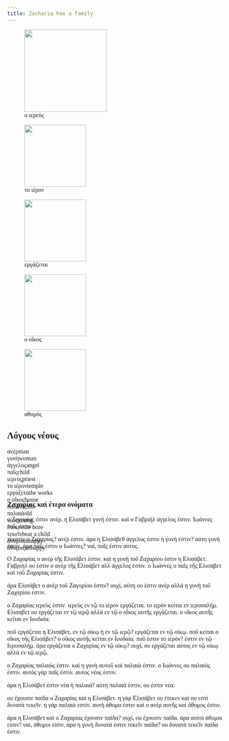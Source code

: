 ```yaml
---
title: Zacharia has a family
---
```



<html>
<head><meta charset="UTF-8">
<link rel="stylesheet" type="text/css" href="/assets/mystyle.css">
<link rel="stylesheet" type="text/css" href="/assets/tufte.css">
</head>
<body>
<style>
body {
        font-family: "greek";
}
</style>
<article>
<root><div class="row"><div class="columnleft"><figure><img src="priests.png" style="width: 2in;max-width: 2in;"/><figcaption>ο ιερεύς</figcaption></figure><figure><img src="DoricTemple.png" style="width: 1.5in;max-width: 1.5in;"/><figcaption>το ιέρον</figcaption></figure><figure><img src="work.png" style="width: 1.5in;max-width: 1.5in;"/><figcaption>εργάζεται</figcaption></figure><figure><img src="oikos.png" style="width: 1.5in;max-width: 1.5in;"/><figcaption>ο οῖκος</figcaption></figure><figure><img src="sad.png" style="width: 1.5in;max-width: 1.5in;"/><figcaption>αθυμός</figcaption></figure></div><div class="columnright"><div class="text"><div><section class="text-and-vocab"><h2 class="vocab-header">Λόγους νέους</h2><div class="new-vocab-list" style="height: 7em"><div class="newword-wrapper"><span class="newwordword">ανέρ</span><span class="newword-gloss">man</span></div><div class="newword-wrapper"><span class="newwordword">γυνὴ</span><span class="newword-gloss">woman</span></div><div class="newword-wrapper"><span class="newwordword">άγγελος</span><span class="newword-gloss">angel</span></div><div class="newword-wrapper"><span class="newwordword">παῖς</span><span class="newword-gloss">child</span></div><div class="newword-wrapper"><span class="newwordword">ιερεὺς</span><span class="newword-gloss">priest</span></div><div class="newword-wrapper"><span class="newwordword">το ιέρον</span><span class="newword-gloss">temple</span></div><div class="newword-wrapper"><span class="newwordword">εργάζεται</span><span class="newword-gloss">he works</span></div><div class="newword-wrapper"><span class="newwordword">ο οῖκος</span><span class="newword-gloss">house</span></div><div class="newword-wrapper"><span class="newwordword">παλαιὸς</span><span class="newword-gloss">old</span></div><div class="newword-wrapper"><span class="newwordword">παλαιὰ</span><span class="newword-gloss">old</span></div><div class="newword-wrapper"><span class="newwordword">νέος</span><span class="newword-gloss">young</span></div><div class="newword-wrapper"><span class="newwordword">έ<span class="form-focus">τεκ</span>εν</span><span class="newword-gloss">she bore</span></div><div class="newword-wrapper"><span class="newwordword"><span class="form-focus">τεκ</span>εῖν</span><span class="newword-gloss">bear a child</span></div><div class="newword-wrapper"><span class="newwordword">άθυμα</span><span class="newword-gloss">unhappy</span></div><div class="newword-wrapper"><span class="newwordword">άθυμος</span><span class="newword-gloss">unhappy</span></div></div><div><h1>Ζαχαρίας καὶ έτερα ονόματα</h1><p>ο Ζαχαρίας έστιν <span class="newword" data-gloss="man">ανέρ</span>. η Ελισάβετ <span class="newword" data-gloss="woman">γυνὴ</span> έστιν. καὶ ο Γαβριὴλ <span class="newword" data-gloss="angel">άγγελος</span> έστιν. Ιωάννες <span class="newword" data-gloss="child">παῖς</span> έστιν.</p><p class="questions">τὶ εστίν ο Ζαχαρίας? ανὲρ έστιν. άρα η Ελισάβεθ άγγελος έστιν ὴ γυνὴ έστιν? αύτη γυνὴ έστιν. άρα παῖς έστιν ο Ιωάννες? ναί, παῖς έστιν αύτος.</p><p>Ο Ζαχαρίας ο ανέρ <span class="form-focus">τῆς</span> Ελισάβετ έστιν. καὶ η γυνὴ <em>τοῦ</em> Ζαχαρί<span class="form-focus">ου</span> έστιν η Ελισάβετ. Γαβριὴλ ου έστιν ο ανὲρ <span class="form-focus">τῆς</span> Ελισάβετ αλλ άγγελος έστιν. ο Ιωάννες ο παῖς <span class="form-focus">τῆς</span> Ελισάβετ καὶ <span class="form-focus">τοῦ</span> Ζαχαρίας έστιν.</p><p class="questions">άρα Ελισάβετ ο ανὲρ <span class="form-focus">τοῦ</span> Ζαγορί<span class="form-focus">ου</span> έστιν? ουχί, αύτη ου έστιν ανὲρ αλλὰ η γυνὴ <em>τοῦ</em> Ζαχαρί<span class="form-focus">ου</span> έστιν.</p><p>ο Ζαχαρίας <span class="newword" data-gloss="priest">ιερεὺς</span> έστιν. ιερεὺς εν τῷ <span class="newword" data-gloss="temple">το ιέρον</span> <span class="newword" data-gloss="he works">εργάζεται</span>. το ιερὸν κείται εν ιερυσαλήμ. Ελισάβετ ου εργάζεται εν τῷ ιερῷ αλλὰ εν τῷ <span class="newword" data-gloss="house">ο οῖκος</span> αυτ<span class="form-focus">ῆς</span> εργάζεται. ο οῖκος αυτ<span class="form-focus">ῆς</span> κείται εν Ιουδαία.</p><p class="questions">ποῦ εργάζεται η Ελισάβετ, εν τῷ οίκῳ ὴ εν τῷ ιερῷ? εργάζεται εν τῷ οίκῳ. ποῦ κείται ο οῖκος <span class="form-focus">τῆς</span> Ελισάβετ? ο οῖκος αυτ<span class="form-focus">ῆς</span> κείται εν Ιουδαία. ποῦ έστιν το ιερόν? έστιν εν τῷ Ιερυσαλήμ. άρα εργάζεται ο Ζαχαρίας εν τῷ οίκῳ? ουχί, ου εργάζεται αύτος εν τῷ οίκῳ αλλὰ εν τῷ ιερῷ.</p><p>ο Ζαχαρίας <span class="newword" data-gloss="old">παλαιὸς</span> έστιν. καὶ η γυνὴ αυτοῦ καὶ <span class="newword" data-gloss="old">παλαιὰ</span> έστιν. ο Ιωάννες ου παλαιὸς έστιν. αυτὸς γὰρ παῖς έστιν. αυτὸς <span class="newword" data-gloss="young">νέος</span> έστιν.</p><p class="questions">άρα η Ελισάβετ έστιν νὲα ὴ παλαιά? αύτη παλαιὰ έστιν, ου έστιν νέα.</p><p>ου έχουσιν παίδα ο Ζαχαρίας καὶ η Ελισάβετ. η γὰρ Ελισάβετ ου <span class="newword" data-gloss="she bore">έ<span class="form-focus">τεκ</span>εν</span> καὶ ου εστὶ δυνατὰ <span class="newword" data-gloss="bear a child"><span class="form-focus">τεκ</span>εῖν</span>. η γὰρ παλαιὰ εστίν. αυτὴ <span class="newword" data-gloss="unhappy">άθυμα</span> έστιν καὶ ο ανὲρ αυτ<span class="form-focus">ῆς</span> καὶ <span class="newword" data-gloss="unhappy">άθυμος</span> έστιν.</p><p class="questions">άρα η Ελισάβετ καὶ ο Ζαχαρίας έχουσιν παίδα? ουχί, ου έχουσιν παίδα. άρα αυτοὶ άθυμοι είσιν? ναί, άθυμοι είσιν. άρα η γυνὴ δυνατὰ έστιν τεκεῖν παίδα? ου δυνατὰ τεκεῖν παίδα έστιν.</p></div></section></div></div></div></div></root>
</article>
</body>
</html>